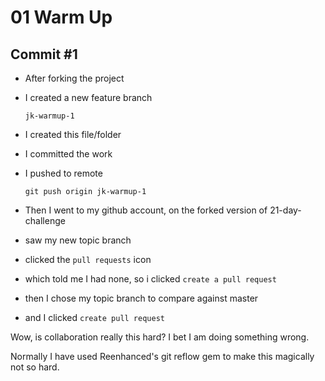 # 01 Warm Up

## Commit #1

* After forking the project
* I created a new feature branch

    `jk-warmup-1`

* I created this file/folder
* I committed the work
* I pushed to remote

    `git push origin jk-warmup-1`

* Then I went to my github account, on the forked version of 21-day-challenge
* saw my new topic branch
* clicked the `pull requests` icon
* which told me I had none, so i clicked `create a pull request`
* then I chose my topic branch to compare against master
* and I clicked `create pull request`

Wow, is collaboration really this hard? I bet I am doing something wrong.


Normally I have used Reenhanced's git reflow gem to make this magically not so hard.
